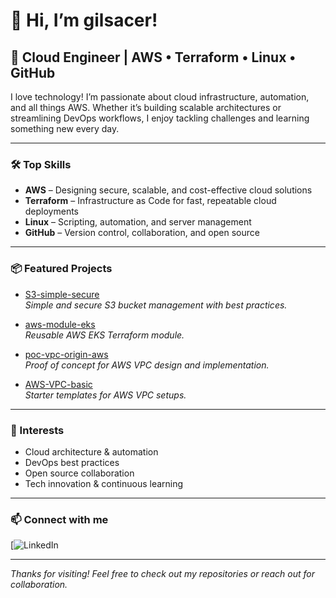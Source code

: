 # 👋 Hi, I’m gilsacer!

## 🚀 Cloud Engineer | AWS • Terraform • Linux • GitHub

I love technology! I’m passionate about cloud infrastructure, automation, and all things AWS. Whether it’s building scalable architectures or streamlining DevOps workflows, I enjoy tackling challenges and learning something new every day.

---
### 🛠️ Top Skills
- **AWS** – Designing secure, scalable, and cost-effective cloud solutions
- **Terraform** – Infrastructure as Code for fast, repeatable cloud deployments
- **Linux** – Scripting, automation, and server management
- **GitHub** – Version control, collaboration, and open source
---
### 📦 Featured Projects

- [S3-simple-secure](https://github.com/gilsacer/S3-simple-secure)  
  *Simple and secure S3 bucket management with best practices.*

- [aws-module-eks](https://github.com/gilsacer/aws-module-eks)  
  *Reusable AWS EKS Terraform module.*

- [poc-vpc-origin-aws](https://github.com/gilsacer/poc-vpc-origin-aws)  
  *Proof of concept for AWS VPC design and implementation.*

- [AWS-VPC-basic](https://github.com/gilsacer/AWS-VPC-basic)  
  *Starter templates for AWS VPC setups.*

---
### 🌱 Interests
- Cloud architecture & automation
- DevOps best practices
- Open source collaboration
- Tech innovation & continuous learning
---
### 📫 Connect with me

[![LinkedIn](https://www.linkedin.com/in/gilson-pires-%E2%98%81%EF%B8%8F-484b1534/)

---

_Thanks for visiting! Feel free to check out my repositories or reach out for collaboration._

